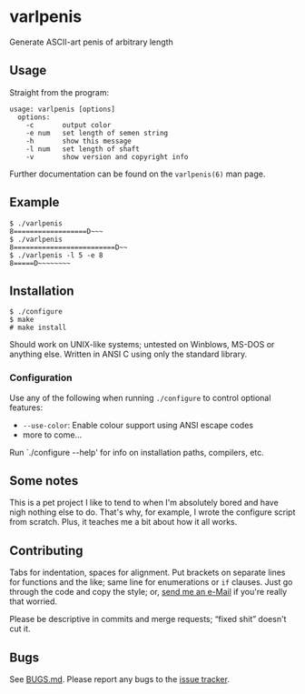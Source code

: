 varlpenis
=========

Generate ASCII-art penis of arbitrary length

Usage
-----

Straight from the program:
```
usage: varlpenis [options]
  options:
    -c       output color
    -e num   set length of semen string
    -h       show this message
    -l num   set length of shaft
    -v       show version and copyright info
```

Further documentation can be found on the `varlpenis(6)` man page.

Example
-------

```console
$ ./varlpenis
8==================D~~~
$ ./varlpenis
8=========================D~~
$ ./varlpenis -l 5 -e 8
8=====D~~~~~~~~
```

Installation
------------

```console
$ ./configure
$ make
# make install
```

Should work on UNIX-like systems; untested on Winblows, MS-DOS or anything
else.  Written in ANSI C using only the standard library.

### Configuration

Use any of the following when running `./configure` to control optional
features:

* `--use-color`: Enable colour support using ANSI escape codes
* more to come…

Run `./configure --help' for info on installation paths, compilers, etc.

Some notes
----------

This is a pet project I like to tend to when I'm absolutely bored and have
nigh nothing else to do.  That's why, for example, I wrote the configure
script from scratch.  Plus, it teaches me a bit about how it all works.

Contributing
------------

Tabs for indentation, spaces for alignment.  Put brackets on separate lines
for functions and the like; same line for enumerations or `if` clauses.
Just go through the code and copy the style; or,
[send me an e-Mail](ssterling@firemail.cc) if you're really that worried.

Please be descriptive in commits and merge requests; “fixed shit” doesn't
cut it.

Bugs
----

See [BUGS.md](BUGS.md).  Please report any bugs to the
[issue tracker](https://gitlab.com/ssterling/varlpenis/issues).

